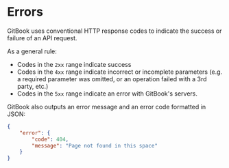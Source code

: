 # Errors

GitBook uses conventional HTTP response codes to indicate the success or failure of an API request.

As a general rule:

* Codes in the `2xx` range indicate success
* Codes in the `4xx` range indicate incorrect or incomplete parameters (e.g. a required parameter was omitted, or an operation failed with a 3rd party, etc.)
* Codes in the `5xx` range indicate an error with GitBook's servers.

GitBook also outputs an error message and an error code formatted in JSON:

```json
{
    "error": {
        "code": 404,
        "message": "Page not found in this space"
    }
}
```